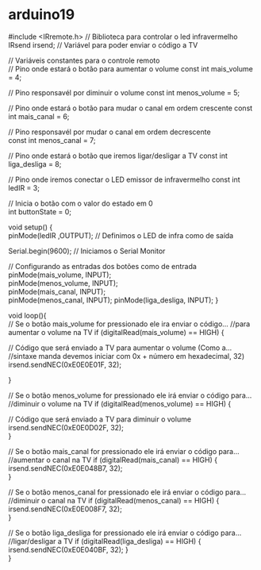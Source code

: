 # arduino19
  #include <IRremote.h> // Biblioteca para controlar o led infravermelho  
  IRsend irsend; // Variável para poder enviar o código a TV 
 
  // Variáveis constantes para o controle remoto  
  // Pino onde estará o botão para aumentar o volume 
  const int mais_volume = 4;   
  
  // Pino responsavél por diminuir o volume
  const int menos_volume = 5;  
  
  // Pino onde estará o botão para mudar o canal em ordem crescente
  const int mais_canal = 6;  
  
  // Pino responsavél por mudar o canal em ordem decrescente  
  const int menos_canal = 7;   
  
  // Pino onde estará o botão que iremos ligar/desligar a TV 
  const int liga_desliga = 8;  
  
  // Pino onde iremos conectar o LED emissor de infravermelho
  const int ledIR = 3;         
 
  // Inicia o botão com o valor do estado em 0   
  int buttonState = 0;     
 
  void setup() {      
  pinMode(ledIR ,OUTPUT); // Definimos o LED de infra como de saída 
 
  Serial.begin(9600);   // Iniciamos o Serial Monitor
 
  // Configurando as entradas dos botões como de entrada
  pinMode(mais_volume, INPUT);   
  pinMode(menos_volume, INPUT);   
  pinMode(mais_canal, INPUT);   
  pinMode(menos_canal, INPUT); 
  pinMode(liga_desliga, INPUT);
  }  
 
  void loop(){  
  // Se o botão mais_volume for pressionado ele ira enviar o código...
  //para aumentar o volume na TV 
  if (digitalRead(mais_volume) == HIGH) { 
  
  // Código que será enviado a TV para aumentar o volume  (Como a... 
  //sintaxe manda devemos iniciar com 0x + número em hexadecimal, 32) 
  irsend.sendNEC(0xE0E0E01F, 32); 
  
  }     
 
// Se o botão menos_volume for pressionado ele irá enviar o código para... 
//diminuir o volume na TV
  if (digitalRead(menos_volume) == HIGH) { 

// Código que será enviado a TV para diminuir o volume    
   irsend.sendNEC(0xE0E0D02F, 32);  
  }    
 
// Se o botão mais_canal for pressionado ele irá enviar o código para... 
//aumentar o canal na TV 
  if (digitalRead(mais_canal) == HIGH) {      
   irsend.sendNEC(0xE0E048B7, 32);    
  }     

// Se o botão menos_canal for pressionado ele irá enviar o código para... 
//diminuir o canal na TV
  if (digitalRead(menos_canal) == HIGH) {      
   irsend.sendNEC(0xE0E008F7, 32);    
  }    
 
// Se o botão liga_desliga for pressionado ele irá enviar o código para... 
//ligar/desligar a TV 
  if (digitalRead(liga_desliga) == HIGH) {
    irsend.sendNEC(0xE0E040BF, 32);
   }  
   }
